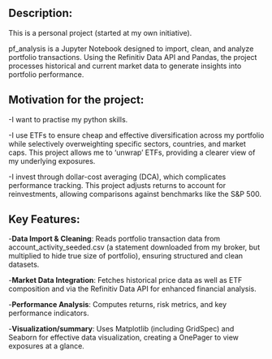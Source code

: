 ## Description:
This is a personal project (started at my own initiative).

pf_analysis is a Jupyter Notebook designed to import, clean, and analyze portfolio transactions. Using the Refinitiv Data API and Pandas, the project processes historical and current market data to generate insights into portfolio performance.

## Motivation for the project:
-I want to practise my python skills.

-I use ETFs to ensure cheap and effective diversification across my portfolio while selectively overweighting specific sectors, countries, and market caps. This project allows me to ‘unwrap’ ETFs, providing a clearer view of my underlying exposures.

-I invest through dollar-cost averaging (DCA), which complicates performance tracking. This project adjusts returns to account for reinvestments, allowing comparisons against benchmarks like the S&P 500.

## Key Features:
-**Data Import & Cleaning**: Reads portfolio transaction data from account_activity_seeded.csv (a statement downloaded from my broker, but multiplied to hide true size of portfolio), ensuring structured and clean datasets.

-**Market Data Integration**: Fetches historical price data as well as ETF composition and  via the Refinitiv Data API for enhanced financial analysis.

-**Performance Analysis**: Computes returns, risk metrics, and key performance indicators.

-**Visualization/summary**: Uses Matplotlib (including GridSpec) and Seaborn for effective data visualization, creating a OnePager to view exposures at a glance.
